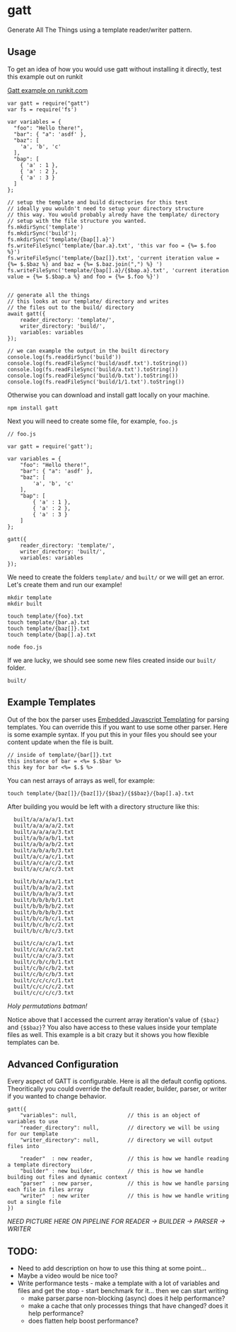 # gatt

Generate All The Things using a template reader/writer pattern.

## Usage

To get an idea of how you would use gatt without installing it directly, test this example out on runkit

[Gatt example on runkit.com](https://runkit.com/58dd6255cdcd770014b0f7c8/59020e171ce99600127a8c6b)


```
var gatt = require("gatt")
var fs = require('fs')

var variables = {
  "foo": "Hello there!",
  "bar": { "a": 'asdf' },
  "baz": [
    'a', 'b', 'c'
  ],
  "bap": [
    { 'a' : 1 },
    { 'a' : 2 },
    { 'a' : 3 }
  ]
};

// setup the template and build directories for this test
// ideally you wouldn't need to setup your directory structure
// this way. You would probably alredy have the template/ directory
// setup with the file structure you wanted.
fs.mkdirSync('template')
fs.mkdirSync('build');
fs.mkdirSync('template/{bap[].a}')
fs.writeFileSync('template/{bar.a}.txt', 'this var foo = {%= $.foo %}')
fs.writeFileSync('template/{baz[]}.txt', 'current iteration value = {%= $.$baz %} and baz = {%= $.baz.join(",") %} ')
fs.writeFileSync('template/{bap[].a}/{$bap.a}.txt', 'current iteration value = {%= $.$bap.a %} and foo = {%= $.foo %}')


// generate all the things
// this looks at our template/ directory and writes
// the files out to the build/ directory
await gatt({
    reader_directory: 'template/',
    writer_directory: 'build/',
    variables: variables
});

// we can example the output in the built directory
console.log(fs.readdirSync('build'))
console.log(fs.readFileSync('build/asdf.txt').toString())
console.log(fs.readFileSync('build/a.txt').toString())
console.log(fs.readFileSync('build/b.txt').toString())
console.log(fs.readFileSync('build/1/1.txt').toString())
```


Otherwise you can download and install gatt locally on your machine.

```
npm install gatt
```

Next you will need to create some file, for example, `foo.js`

```
// foo.js

var gatt = require('gatt');

var variables = {
	"foo": "Hello there!",
	"bar": { "a": 'asdf' },
	"baz": [
		'a', 'b', 'c'
	],
	"bap": [
		{ 'a' : 1 },
		{ 'a' : 2 },
		{ 'a' : 3 }
	]
};

gatt({
	reader_directory: 'template/',
	writer_directory: 'built/',
	variables: variables
});
```

We need to create the folders `template/` and `built/` or we will get an error. Let's create them and run our example!

```
mkdir template
mkdir built

touch template/{foo}.txt
touch template/{bar.a}.txt
touch template/{baz[]}.txt
touch template/{bap[].a}.txt

node foo.js
```

If we are lucky, we should see some new files created inside our `built/` folder.

```
built/

```


## Example Templates

Out of the box the parser uses [Embedded Javascript Templating](http://ejs.co/) for parsing templates. You can override this if you want to use some other parser. Here is some example syntax. If you put this in your files you should see your content update when the file is built.

```
// inside of template/{bar[]}.txt
this instance of bar = <%= $.$bar %>
this key for bar <%= $.$ %>
```

You can nest arrays of arrays as well, for example:

```
touch template/{baz[]}/{baz[]}/{$baz}/{$$baz}/{bap[].a}.txt
```

After building you would be left with a directory structure like this:

```
  built/a/a/a/a/1.txt
  built/a/a/a/a/2.txt
  built/a/a/a/a/3.txt
  built/a/b/a/b/1.txt
  built/a/b/a/b/2.txt
  built/a/b/a/b/3.txt
  built/a/c/a/c/1.txt
  built/a/c/a/c/2.txt
  built/a/c/a/c/3.txt

  built/b/a/a/a/1.txt
  built/b/a/b/a/2.txt
  built/b/a/b/a/3.txt
  built/b/b/b/b/1.txt
  built/b/b/b/b/2.txt
  built/b/b/b/b/3.txt
  built/b/c/b/c/1.txt
  built/b/c/b/c/2.txt
  built/b/c/b/c/3.txt

  built/c/a/c/a/1.txt
  built/c/a/c/a/2.txt
  built/c/a/c/a/3.txt
  built/c/b/c/b/1.txt
  built/c/b/c/b/2.txt
  built/c/b/c/b/3.txt
  built/c/c/c/c/1.txt
  built/c/c/c/c/2.txt
  built/c/c/c/c/3.txt

```

*Holy permutations batman!*

Notice above that I accessed the current array iteration's value of `{$baz}` and `{$$baz}`? You also have access to these values inside your template files as well. This example is a bit crazy but it shows you how flexible templates can be.


## Advanced Configuration

Every aspect of GATT is configurable. Here is all the default config options. Theoritically you could override
the default reader, builder, parser, or writer if you wanted to change behavior. 

```
gatt({
    "variables": null,                // this is an object of variables to use
    "reader_directory": null,         // directory we will be using for our template
    "writer_directory": null,         // directory we will output files into

    "reader"  : new reader,           // this is how we handle reading a template directory
    "builder" : new builder,          // this is how we handle building out files and dynamic context
    "parser"  : new parser,           // this is how we handle parsing each file in files array
    "writer"  : new writer            // this is how we handle writing out a single file
})
```

*NEED PICTURE HERE ON PIPELINE FOR READER -> BUILDER -> PARSER -> WRITER*



## TODO: 

* Need to add description on how to use this thing at some point...
* Maybe a video would be nice too?
* Write performance tests - make a template with a lot of variables and files and get the stop - start benchmark for it...  then we can start writing 
	- make parser.parse non-blocking (async) does it help performance?
	- make a cache that only processes things that have changed? does it help performance?
	- does flatten help boost performance?


